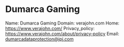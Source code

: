 
# Dumarca Gaming

Name: Dumarca Gaming
Domain: verajohn.com
Home: https://www.verajohn.com/
Privacy_policy: https://www.verajohn.com/about/privacy-policy
Email: dumarcadataprotection@jpj.com
